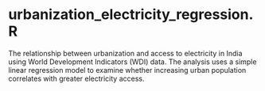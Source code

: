 # urbanization_electricity_regression.R
The relationship between urbanization and access to electricity in India using World Development Indicators (WDI) data. The analysis uses a simple linear regression model to examine whether increasing urban population correlates with greater electricity access.
